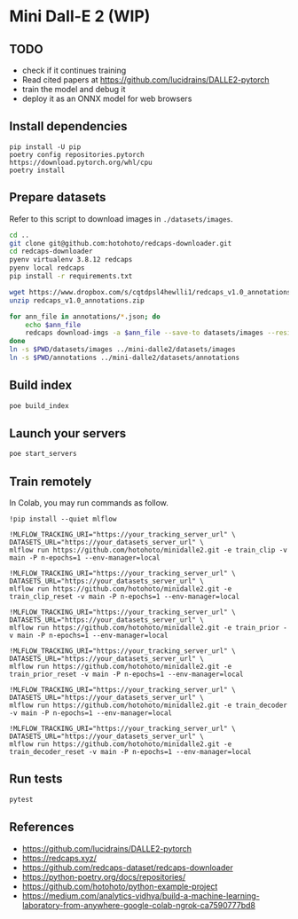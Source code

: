 # Mini Dall-E 2 (WIP)

## TODO

- check if it continues training
- Read cited papers at https://github.com/lucidrains/DALLE2-pytorch
- train the model and debug it
- deploy it as an ONNX model for web browsers

## Install dependencies

```
pip install -U pip
poetry config repositories.pytorch https://download.pytorch.org/whl/cpu
poetry install
```

## Prepare datasets

Refer to this script to download images in `./datasets/images`.

```sh
cd ..
git clone git@github.com:hotohoto/redcaps-downloader.git
cd redcaps-downloader
pyenv virtualenv 3.8.12 redcaps
pyenv local redcaps
pip install -r requirements.txt

wget https://www.dropbox.com/s/cqtdpsl4hewlli1/redcaps_v1.0_annotations.zip?dl=1
unzip redcaps_v1.0_annotations.zip

for ann_file in annotations/*.json; do
    echo $ann_file
    redcaps download-imgs -a $ann_file --save-to datasets/images --resize 64 -j 16;
done
ln -s $PWD/datasets/images ../mini-dalle2/datasets/images
ln -s $PWD/annotations ../mini-dalle2/datasets/annotations
```

## Build index

```sh
poe build_index
```

## Launch your servers

```sh
poe start_servers
```

## Train remotely

In Colab, you may run commands as follow.

```
!pip install --quiet mlflow

!MLFLOW_TRACKING_URI="https://your_tracking_server_url" \
DATASETS_URL="https://your_datasets_server_url" \
mlflow run https://github.com/hotohoto/minidalle2.git -e train_clip -v main -P n-epochs=1 --env-manager=local

!MLFLOW_TRACKING_URI="https://your_tracking_server_url" \
DATASETS_URL="https://your_datasets_server_url" \
mlflow run https://github.com/hotohoto/minidalle2.git -e train_clip_reset -v main -P n-epochs=1 --env-manager=local

!MLFLOW_TRACKING_URI="https://your_tracking_server_url" \
DATASETS_URL="https://your_datasets_server_url" \
mlflow run https://github.com/hotohoto/minidalle2.git -e train_prior -v main -P n-epochs=1 --env-manager=local

!MLFLOW_TRACKING_URI="https://your_tracking_server_url" \
DATASETS_URL="https://your_datasets_server_url" \
mlflow run https://github.com/hotohoto/minidalle2.git -e train_prior_reset -v main -P n-epochs=1 --env-manager=local

!MLFLOW_TRACKING_URI="https://your_tracking_server_url" \
DATASETS_URL="https://your_datasets_server_url" \
mlflow run https://github.com/hotohoto/minidalle2.git -e train_decoder -v main -P n-epochs=1 --env-manager=local

!MLFLOW_TRACKING_URI="https://your_tracking_server_url" \
DATASETS_URL="https://your_datasets_server_url" \
mlflow run https://github.com/hotohoto/minidalle2.git -e train_decoder_reset -v main -P n-epochs=1 --env-manager=local
```

## Run tests

```bash
pytest
```

## References

- https://github.com/lucidrains/DALLE2-pytorch
- https://redcaps.xyz/
- https://github.com/redcaps-dataset/redcaps-downloader
- https://python-poetry.org/docs/repositories/
- https://github.com/hotohoto/python-example-project
- https://medium.com/analytics-vidhya/build-a-machine-learning-laboratory-from-anywhere-google-colab-ngrok-ca7590777bd8
